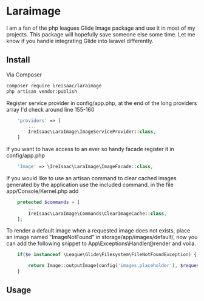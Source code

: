 # Laraimage

I am a fan of the php leagues Glide Image package and use it in most of my projects. This package will hopefully save someone else some time. Let me know if you handle integrating Glide into laravel differently.

## Install

Via Composer

``` bash
composer require ireisaac/laraimage
php artisan vendor:publish
```
Register service provider in config/app.php,  at the end of the long providers array I'd check around line 155-160
``` php
    'providers' => [
        ...
        IreIsaac\LaraImage\ImageServiceProvider::class,
    ]
```
If you want to have access to an ever so handy facade register it in config/app.php
``` php
    'Image' => \IreIsaac\LaraImage\ImageFacade::class,
```
If you would like to use an artisan command to clear cached images generated by the application use the included command.
in the file app/Console/Kernel.php add
``` php
    protected $commands = [
        ...
        IreIsaac\LaraImage\Commands\ClearImageCache::class,
    ];
```
To render a default image when a requested image does not exists, place an image named "ImageNotFound" in storage/app/images/default/, now you can add the following snippet to App\Exceptions\Handler@render and voila. 
``` php
    if($e instanceof \League\Glide\Filesystem\FileNotFoundException) {

        return Image::outputImage(config('images.placeholder'), $request->all());
    }
```
## Usage
